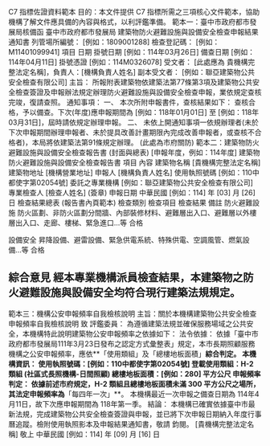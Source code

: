 C7 指標佐證資料範本
目的：本文件提供 C7 指標所需之三項核心文件範本，協助機構了解文件應具備的內容與格式，以利評鑑準備。
範本一：臺中市政府都市發展局核備函
臺中市政府都市發展局 建築物防火避難設施與設備安全檢查申報結果通知書
列管場所編號： [例如：1809001288]
檢查登記碼： [例如：M11401099941]
項目
日期
掛號日期
[例如：114年03月26日]
備查日期
[例如：114年04月11日]
掛號憑證
[例如：114M0326078]
受文者： [此處應為 貴機構完整法定名稱]，負責人：[機構負責人姓名]
副本受文者： [例如：聯亞建築物公共安全檢查有限公司]
主旨： 所報附表建築物依建築法第77條第3項及建築物公共安全檢查簽證及申報辦法規定辦理防火避難設施與設備安全檢查申報，業依規定查核完竣，復請查照。
通知事項：
一、 本次所附申報書件，查核結果如下：
查核合格，予以備查。下次(年度)應申報期間為 [例如：118年01月01日] 至 [例如：118年03月31日]，屆時請依規定辦理申報。
二、 未依上開通知事項一依規辦理者(未於下次申報期間辦理申報者、未於提具改善計畫期限內完成改善申報者，或查核不合格者)，本局將依建築法第91條規定辦理。
(此處為市府關防)
範本二：建築物防火避難設施與設備安全檢查報告書 (封面與總表)
[申報年度，例如：114年度]
建築物防火避難設施與設備安全檢查報告書
項目
內容
建築物名稱
[貴機構完整法定名稱]
建築物地址
[機構營業地址]
申報人
[機構負責人姓名]
使用執照號碼
[例如：110中都使字第02054號]
委託之專業機構
[例如：聯亞建築物公共安全檢查有限公司]
專業檢查人
[檢查人姓名] (簽章)
申報日期
中華民國 [例如：114] 年 [03] 月 [26] 日
檢查結果總表 (報告書內頁範本)
檢查類別
檢查項目
檢查結果
備註
防火避難設施
防火區劃、非防火區劃分間牆、內部裝修材料、避難層出入口、避難層以外樓層出入口、走廊、樓梯、緊急進口...等
合格

設備安全
昇降設備、避雷設備、緊急供電系統、特殊供電、空調風管、燃氣設備...等
合格

綜合意見
經本專業機構派員檢查結果，本建築物之防火避難設施與設備安全均符合現行建築法規規定。
-

範本三：機構公安申報頻率自我檢核說明
主旨：關於本機構建築物公共安全檢查申報頻率自我檢核說明
致 評鑑委員：
為遵循建築法規並確保服務場域之公共安全，本機構特此說明建築物公安申報頻率之依據如下：
法令依據：依據「臺中市政府都市發展局111年3月23日發布之認定方式彙整表」規定，本市長期照顧服務機構之公安申報頻率，應依**「使用類組」及「總樓地板面積」**綜合判定。
本機構資訊：
使用執照號碼：[例如：110中都使字第02054號]
登載使用類組：H-2 類組 (社區式長照機構-日間照顧)
總樓地板面積：[例如：280] 平方公尺
申報頻率判定：
依據前述市府規定，H-2 類組且總樓地板面積未滿 300 平方公尺之場所，其法定申報頻率為**「每四年一次」**。
本機構最近一次申報之備查日期為 114年4月11日，故下次應申報期間為 118年第一季。
結論：本機構已確實依據臺中市最新法規，完成建築物公共安全檢查簽證與申報，並已將下次申報日期納入年度行事曆追蹤。檢附使用執照影本及申報結果通知書，敬請 鈞閱。
[貴機構完整法定名稱] 敬上
中華民國 [例如：114] 年 [09] 月 [16] 日